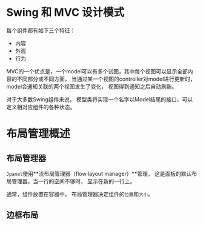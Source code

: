 # Swing 和 MVC 设计模式

每个组件都有如下三个特征：

* 内容
* 外观
* 行为

MVC的一个优点是，一个model可以有多个试图，其中每个视图可以显示全部内容的不同部分或不同方面， 当通过某一个视图的controller对model进行更新时， model会通知关联的两个视图发生了变化， 视图得到通知之后自动刷新。

对于大多数Swing组件来说， 模型类将实现一个名字以Model结尾的接口，可以定义相对应组件的各种状态。

# 布局管理概述

## 布局管理器

`Jpanel`使用**流布局管理器（flow layout manager）**管理， 这是面板的默认布局管理器。当一行的空间不够时， 显示在新的一行上。

通常，组件放置在容器中， 布局管理器决定组件的`位置`和`大小`。

## 边框布局

